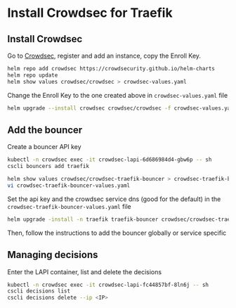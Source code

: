 # Install Crowdsec for Traefik

## Install Crowdsec

Go to [Crowdsec](https://www.crowdsec.net/), register and add an instance, copy the Enroll Key.

```bash
helm repo add crowdsec https://crowdsecurity.github.io/helm-charts
helm repo update
helm show values crowdsec/crowdsec > crowdsec-values.yaml
```

Change the Enroll Key to the one created above in `crowdsec-values.yaml` file

```bash
helm upgrade --install crowdsec crowdsec/crowdsec -f crowdsec-values.yaml -n crowdsec --create-namespace
```

## Add the bouncer

Create a bouncer API key

```bash
kubectl -n crowdsec exec -it crowdsec-lapi-6d686984d4-gbw6p -- sh
cscli bouncers add traefik
```

```bash
helm show values crowdsec/crowdsec-traefik-bouncer > crowdsec-traefik-bouncer-values.yaml
vi crowdsec-traefik-bouncer-values.yaml
```

Set the api key and the crowdsec service dns (good for the default) in the `crowdsec-traefik-bouncer-values.yaml` file

```bash
helm upgrade -install -n traefik traefik-bouncer crowdsec/crowdsec-traefik-bouncer -f crowdsec-traefik-bouncer-values.yaml
```

Then, follow the instructions to add the bouncer globally or service specific

## Managing decisions

Enter the LAPI container, list and delete the decisions

```bash
kubectl -n crowdsec exec -it crowdsec-lapi-fc44857bf-8ln6j -- sh
cscli decisions list
cscli decisions delete --ip <IP>
```

